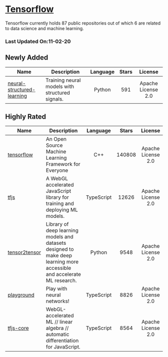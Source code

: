 # [Tensorflow](https://github.com/tensorflow)

Tensorflow currently holds 87 public repositories out of which 6 are related to data science and machine learning.

 ### Last Updated On:11-02-20

## Newly Added

| Name | Description | Language | Stars | License |
| ---- | ----------- | :--------: | :-----: | :-------: |
| [neural-structured-learning](https://github.com/tensorflow/neural-structured-learning) | Training neural models with structured signals. | Python | 591 | Apache License 2.0 |

## Highly Rated

| Name | Description | Language | Stars | License |
| ---- | ----------- | :--------: | :-----: | :-------: |
 | [tensorflow](https://github.com/tensorflow/tensorflow) | An Open Source Machine Learning Framework for Everyone | C++ | 140808 | Apache License 2.0 |
| [tfjs](https://github.com/tensorflow/tfjs) | A WebGL accelerated JavaScript library for training and deploying ML models. | TypeScript | 12626 | Apache License 2.0 |
| [tensor2tensor](https://github.com/tensorflow/tensor2tensor) | Library of deep learning models and datasets designed to make deep learning more accessible and accelerate ML research. | Python | 9548 | Apache License 2.0 |
| [playground](https://github.com/tensorflow/playground) | Play with neural networks! | TypeScript | 8826 | Apache License 2.0 |
| [tfjs-core](https://github.com/tensorflow/tfjs-core) | WebGL-accelerated ML // linear algebra // automatic differentiation for JavaScript. | TypeScript | 8564 | Apache License 2.0 |
